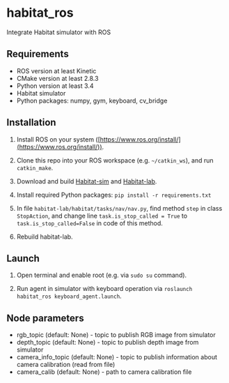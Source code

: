 # habitat_ros
Integrate Habitat simulator with ROS

## Requirements

* ROS version at least Kinetic
* CMake version at least 2.8.3
* Python version at least 3.4
* Habitat simulator
* Python packages: numpy, gym, keyboard, cv_bridge

## Installation

1) Install ROS on your system ([https://www.ros.org/install/](https://www.ros.org/install/)).

2) Clone this repo into your ROS workspace (e.g. `~/catkin_ws`), and run `catkin_make`.

3) Download and build [Habitat-sim](https://github.com/facebookresearch/habitat-sim) and [Habitat-lab](https://github.com/facebookresearch/habitat-lab).

4) Install required Python packages: `pip install -r requirements.txt`

5) In file `habitat-lab/habitat/tasks/nav/nav.py`, find method `step` in class `StopAction`, and change line `task.is_stop_called = True` to `task.is_stop_called=False` in code of this method.

6) Rebuild habitat-lab.

## Launch

1) Open terminal and enable root (e.g. via `sudo su` command).

2) Run agent in simulator with keyboard operation via `roslaunch habitat_ros keyboard_agent.launch`.

## Node parameters

* rgb_topic (default: None) - topic to publish RGB image from simulator
* depth_topic (default: None) - topic to publish depth image from simulator
* camera_info_topic (default: None) - topic to publish information about camera calibration (read from file)
* camera_calib (default: None) - path to camera calibration file
